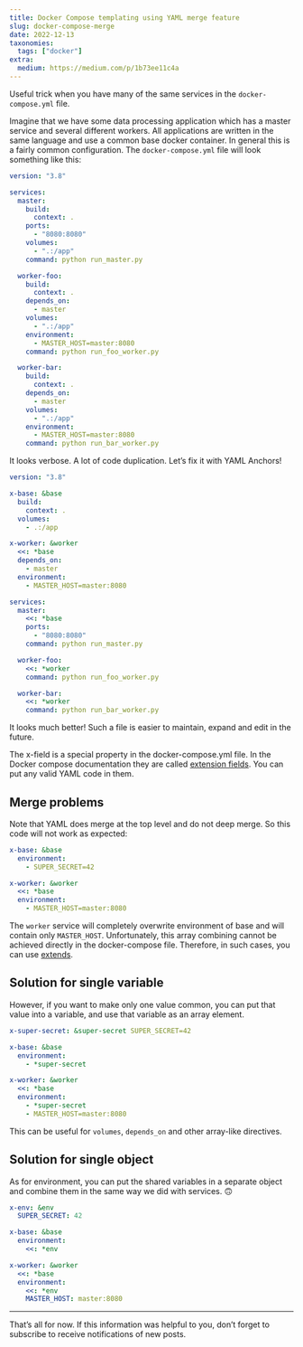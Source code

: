 ```yaml
---
title: Docker Compose templating using YAML merge feature
slug: docker-compose-merge
date: 2022-12-13
taxonomies:
  tags: ["docker"]
extra:
  medium: https://medium.com/p/1b73ee11c4a
---
```


Useful trick when you have many of the same services in the `docker-compose.yml` file.

Imagine that we have some data processing application which has a master service and several different workers. All applications are written in the same language and use a common base docker container. In general this is a fairly common configuration. The `docker-compose.yml` file will look something like this:

```yaml
version: "3.8"

services:
  master:
    build:
      context: .
    ports:
      - "8080:8080"
    volumes:
      - ".:/app"
    command: python run_master.py

  worker-foo:
    build:
      context: .
    depends_on:
      - master
    volumes:
      - ".:/app"
    environment:
      - MASTER_HOST=master:8080
    command: python run_foo_worker.py

  worker-bar:
    build:
      context: .
    depends_on:
      - master
    volumes:
      - ".:/app"
    environment:
      - MASTER_HOST=master:8080
    command: python run_bar_worker.py
```

It looks verbose. A lot of code duplication. Let’s fix it with YAML Anchors!

```yaml
version: "3.8"

x-base: &base
  build:
    context: .
  volumes:
    - .:/app

x-worker: &worker
  <<: *base
  depends_on:
    - master
  environment:
    - MASTER_HOST=master:8080

services:
  master:
    <<: *base
    ports:
      - "8080:8080"
    command: python run_master.py

  worker-foo:
    <<: *worker
    command: python run_foo_worker.py

  worker-bar:
    <<: *worker
    command: python run_bar_worker.py
```

It looks much better! Such a file is easier to maintain, expand and edit in the future.

The x-field is a special property in the docker-compose.yml file. In the Docker compose documentation they are called [extension fields](https://docs.docker.com/compose/compose-file/#extension). You can put any valid YAML code in them.

## Merge problems

Note that YAML does merge at the top level and do not deep merge. So this code will not work as expected:

```yaml
x-base: &base
  environment:
    - SUPER_SECRET=42

x-worker: &worker
  <<: *base
  environment:
    - MASTER_HOST=master:8080
```

The `worker` service will completely overwrite environment of base and will contain only `MASTER_HOST`. Unfortunately, this array combining cannot be achieved directly in the docker-compose file. Therefore, in such cases, you can use [extends](https://docs.docker.com/compose/multiple-compose-files/extends/).

## Solution for single variable

However, if you want to make only one value common, you can put that value into a variable, and use that variable as an array element.

```yaml
x-super-secret: &super-secret SUPER_SECRET=42

x-base: &base
  environment:
    - *super-secret

x-worker: &worker
  <<: *base
  environment:
    - *super-secret
    - MASTER_HOST=master:8080
```

This can be useful for `volumes`, `depends_on` and other array-like directives.

## Solution for single object

As for environment, you can put the shared variables in a separate object and combine them in the same way we did with services. 🙃

```yaml
x-env: &env
  SUPER_SECRET: 42

x-base: &base
  environment:
    <<: *env

x-worker: &worker
  <<: *base
  environment:
    <<: *env
    MASTER_HOST: master:8080
```

---

That’s all for now. If this information was helpful to you, don’t forget to subscribe to receive notifications of new posts.
